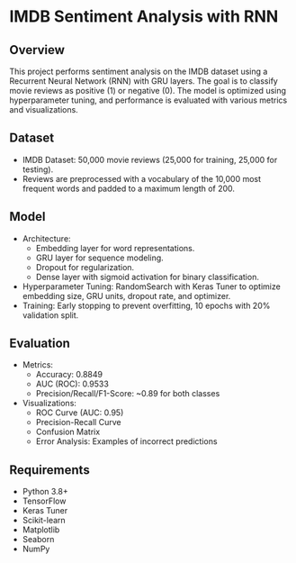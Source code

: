 # IMDB Sentiment Analysis with RNN

## Overview
This project performs sentiment analysis on the IMDB dataset using a Recurrent Neural Network (RNN) with GRU layers. The goal is to classify movie reviews as positive (1) or negative (0). The model is optimized using hyperparameter tuning, and performance is evaluated with various metrics and visualizations.

## Dataset
* IMDB Dataset: 50,000 movie reviews (25,000 for training, 25,000 for testing).
* Reviews are preprocessed with a vocabulary of the 10,000 most frequent words and padded to a maximum length of 200.

## Model
* Architecture:
  * Embedding layer for word representations.
  * GRU layer for sequence modeling.
  * Dropout for regularization.
  * Dense layer with sigmoid activation for binary classification.
* Hyperparameter Tuning: RandomSearch with Keras Tuner to optimize embedding size, GRU units, dropout rate, and optimizer.
* Training: Early stopping to prevent overfitting, 10 epochs with 20% validation split.

## Evaluation
* Metrics:
  * Accuracy: 0.8849
  * AUC (ROC): 0.9533
  * Precision/Recall/F1-Score: ~0.89 for both classes
* Visualizations:
  * ROC Curve (AUC: 0.95)
  * Precision-Recall Curve
  * Confusion Matrix
  * Error Analysis: Examples of incorrect predictions

## Requirements
- Python 3.8+
- TensorFlow
- Keras Tuner
- Scikit-learn
- Matplotlib
- Seaborn
- NumPy
